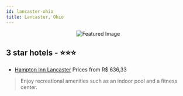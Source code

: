 ```yaml
---
id: lancaster-ohio
title: Lancaster, Ohio
---
```


<center><img src="https://i.travelapi.com/hotels/1000000/290000/282000/281923/7bf41dd0_z.jpg" alt="Featured Image" /></center>


##  3 star hotels - ⭐️⭐️⭐️

-    [Hampton Inn Lancaster](https://us.hurb.com/hotels/lancaster/hampton-inn-lancaster-JNP-JP301613?cmp=18055) Prices from R$ 636,33
   > Enjoy recreational amenities such as an indoor pool and a fitness center.
